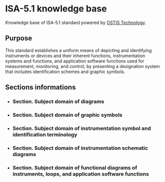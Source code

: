 # ISA-5.1 knowledge base #

Knowledge base of ISA-5.1 standard powered by [OSTIS Technology](https://github.com/ostis-dev).

## Purpose

This standard establishes a uniform means of depicting and identifying instruments or devices and their
inherent functions, instrumentation systems and functions, and application software functions used for
measurement, monitoring, and control, by presenting a designation system that includes identification
schemes and graphic symbols.

## Sections informations

* ### Section. Subject domain of diagrams
* ### Section. Subject domain of graphic symbols
* ### Section. Subject domain of instrumentation symbol and identification terminology
* ### Section. Subject domain of instrumentation schematic diagrams
* ### Section. Subject domain of functional diagrams of instruments, loops, and application software functions
